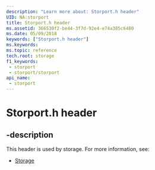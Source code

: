 ```yaml
---
description: "Learn more about: Storport.h header"
UID: NA:storport
title: Storport.h header
ms.assetid: 366530f2-be44-3f7d-92e4-e74a385c6480
ms.date: 05/09/2018
keywords: ["Storport.h header"]
ms.keywords: 
ms.topic: reference
tech.root: storage
f1_keywords:
 - storport
 - storport/storport
api_name:
 - storport
---
```


# Storport.h header


## -description

This header is used by storage. For more information, see:

- [Storage](../_storage/index.md)

